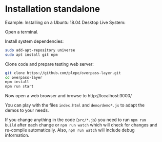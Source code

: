 # Installation standalone
Example: Installing on a Ubuntu 18.04 Desktop Live System:

Open a terminal.

Install system dependencies:
```sh
sudo add-apt-repository universe
sudo apt install git npm
```

Clone code and prepare testing web server:
```sh
git clone https://github.com/plepe/overpass-layer.git
cd overpass-layer
npm install
npm run start
```

Now open a web browser and browse to http://localhost:3000/

You can play with the files `index.html` and `demo/demo*.js` to adapt
the demos to your needs.

If you change anything in the code (`src/*.js`) you need to run `npm run
build` after each change or `npm run watch` which will check for changes
and re-compile automatically. Also, `npm run watch` will include debug
information.
